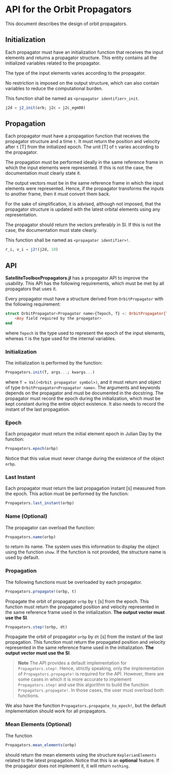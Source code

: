 API for the Orbit Propagators
=============================

This document describes the design of orbit propagators.

## Initialization

Each propagator must have an initialization function that receives the input elements and
returns a propagator structure. This entity contains all the initialized variables related
to the propagator.

The type of the input elements varies according to the propagator.

No restriction is imposed on the output structure, which can also contain variables to
reduce the computational burden.

This function shall be named as `<propagator identifier>_init`.

```julia
j2d = j2_init(orb; j2c = j2c_egm08)
```

## Propagation

Each propagator must have a propagation function that receives the propagator structure and
a time `t`. It must return the position and velocity after `t` [T] from the initialized
epoch. The unit [T] of `t` varies according to the propagator.

The propagation must be performed ideally in the same reference frame in which the input
elements were represented. If this is not the case, the documentation must clearly state it.

The output vectors must be in the same reference frame in which the input elements were
represented. Hence, if the propagator transforms the inputs to another frame, then it must
convert them back.

For the sake of simplification, it is advised, although not imposed, that the propagator
structure is updated with the latest orbital elements using any representation.

The propagator should return the vectors preferably in SI. If this is not the case, the
documentation must state clearly.

This function shall be named as `<propagator identifier>!`.

```julia
r_i, v_i = j2!(j2d, 10)
```

## API

**SatelliteToolboxPropagators.jl** has a propagator API to improve the usability. This API
has the following requirements, which must be met by all propagators that uses it.

Every propagator must have a structure derived from `OrbitPropagator` with the following
requirement:

```julia
struct OrbitPropagator<Propagator name>{Tepoch, T} <: OrbitPropagator{Tepoch, T}
    <Any field required by the propagator>
end
```

where `Tepoch` is the type used to represent the epoch of the input elements, whereas `T` is
the type used for the internal variables.

### Initialization

The initialization is performed by the function:

```julia
Propagators.init(T, args...; kwargs...)
```

where `T = Val(<Orbit propagator symbol>)`, and it must return and object of type
`OrbitPropagator<Propagator name>`. The arguments and keywords depends on the propagator and
must be documented in the docstring. The propagator must record the epoch during the
initialization, which must be kept constant during the entire object existence. It also
needs to record the instant of the last propagation.

### Epoch

Each propagator must return the initial element epoch in Julian Day by the function:

```julia
Propagators.epoch(orbp)
```

Notice that this value must never change during the existence of the object `orbp`.

### Last Instant

Each propagator must return the last propagation instant [s] measured from the epoch. This
action must be performed by the function:

```julia
Propagators.last_instant(orbp)
```

### Name (Optional)

The propagator can overload the function:

```julia
Propagators.name(orbp)
```

to return its name. The system uses this information to display the object using the
function `show`. If the function is not provided, the structure name is used by default.

### Propagation

The following functions must be overloaded by each propagator.

```julia
Propagators.propagate!(orbp, t)
```

Propagate the orbit of propagator `orbp` by `t` [s] from the epoch. This function must
return the propagated position and velocity represented in the same reference frame used in
the initialization. **The output vector must use the SI**.

```julia
Propagators.step!(orbp, dt)
```

Propagate the orbit of propagator `orbp` by `dt` [s] from the instant of the last
propagation. This function must return the propagated position and velocity represented in
the same reference frame used in the initialization. **The output vector must use the SI**.

> **Note**
> The API provides a default implementation for `Propagators.step!`. Hence, strictly
> speaking, only the implementation of `Propagators.propagate!` is required for the API.
> However, there are some cases in which it is more accurate to implement
> `Propagators.step!` and use this algorithm to build the function `Propagators.propagate!`.
> In those cases, the user must overload both functions.

We also have the function `Propagators.propagate_to_epoch!`, but the default implementation
should work for all propagators.

### Mean Elements (Optional)

The function

```julia
Propagators.mean_elements(orbp)
```

should return the mean elements using the structure `KeplerianElements` related to the
latest propagation. Notice that this is an **optional** feature. If the propagator does not
implement it, it will return `nothing`.
